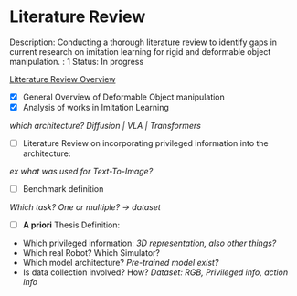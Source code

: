# Literature Review

Description: Conducting a thorough literature review to identify gaps in current research on imitation learning for rigid and deformable object manipulation.
: 1
Status: In progress

[Litterature Review Overview](Literature%20Review%20997f9388827a42af86156936c469942f/Litterature%20Review%20Overview%203a5911da80dc478288f2e1dbc62b86fd.csv)

- [x]  General Overview of Deformable Object manipulation
- [x]  Analysis of works in Imitation Learning

*which architecture? Diffusion | VLA | Transformers*

- [ ]  Literature Review on incorporating privileged information into the architecture:

*ex what was used for Text-To-Image?*

- [ ]  Benchmark definition

*Which task? One or multiple? -> dataset*

- [ ]  **A priori** Thesis Definition:
- Which privileged information: *3D representation, also other things?*
- Which real Robot? Which Simulator?
- Which model architecture? *Pre-trained model exist?*
- Is data collection involved? How? *Dataset: RGB, Privileged info, action info*